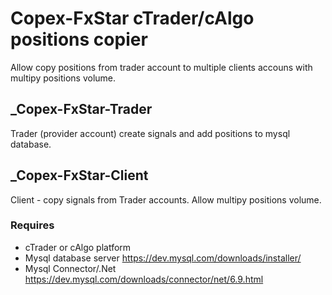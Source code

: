 # Copex-FxStar cTrader/cAlgo positions copier
Allow copy positions from trader account to multiple clients accouns with multipy positions volume.

## _Copex-FxStar-Trader
Trader (provider account) create signals and add positions to mysql database.

## _Copex-FxStar-Client
Client - copy signals from Trader accounts. Allow multipy positions volume.

### Requires
* cTrader or cAlgo platform
* Mysql database server https://dev.mysql.com/downloads/installer/
* Mysql Connector/.Net https://dev.mysql.com/downloads/connector/net/6.9.html
